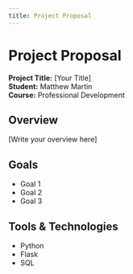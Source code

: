 ```yaml
---
title: Project Proposal
---
```


# Project Proposal

**Project Title:** [Your Title]  
**Student:** Matthew Martin  
**Course:** Professional Development  

## Overview
[Write your overview here]

## Goals
- Goal 1
- Goal 2
- Goal 3

## Tools & Technologies
- Python
- Flask
- SQL
